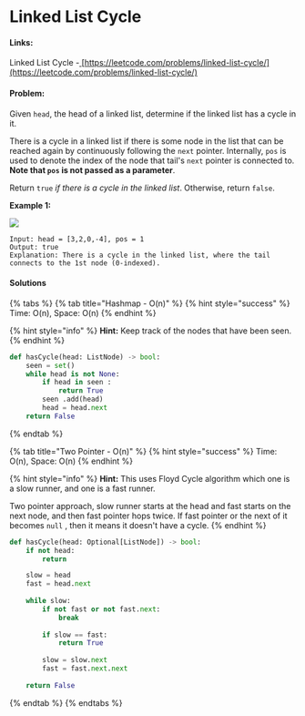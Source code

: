 # Linked List Cycle

#### Links:

Linked List Cycle -[ ](https://leetcode.com/problems/maximum-subarray/)[https://leetcode.com/problems/linked-list-cycle/](https://leetcode.com/problems/linked-list-cycle/)

#### Problem:

Given `head`, the head of a linked list, determine if the linked list has a cycle in it.

There is a cycle in a linked list if there is some node in the list that can be reached again by continuously following the `next` pointer. Internally, `pos` is used to denote the index of the node that tail's `next` pointer is connected to. **Note that `pos` is not passed as a parameter**.

Return `true` _if there is a cycle in the linked list_. Otherwise, return `false`.

&#x20;

**Example 1:**

![](https://assets.leetcode.com/uploads/2018/12/07/circularlinkedlist.png)

```
Input: head = [3,2,0,-4], pos = 1
Output: true
Explanation: There is a cycle in the linked list, where the tail connects to the 1st node (0-indexed).
```

#### Solutions

{% tabs %}
{% tab title="Hashmap - O(n)" %}
{% hint style="success" %}
Time: O(n), Space: O(n)
{% endhint %}

{% hint style="info" %}
**Hint:** Keep track of the nodes that have been seen.
{% endhint %}

```python
def hasCycle(head: ListNode) -> bool:
    seen = set()
    while head is not None:
        if head in seen :
            return True
        seen .add(head)
        head = head.next
    return False
```
{% endtab %}

{% tab title="Two Pointer - O(n)" %}
{% hint style="success" %}
Time: O(n), Space: O(n)
{% endhint %}

{% hint style="info" %}
**Hint:** This uses Floyd Cycle algorithm which one is a slow runner, and one is a fast runner.

Two pointer approach, slow runner starts at the head and fast starts on the next node, and then fast pointer hops twice. If fast pointer or the next of it becomes `null` , then it means it doesn't have a cycle.
{% endhint %}

```python
def hasCycle(head: Optional[ListNode]) -> bool:
    if not head:
        return

    slow = head
    fast = head.next
    
    while slow:
        if not fast or not fast.next:
            break
        
        if slow == fast:
            return True
        
        slow = slow.next
        fast = fast.next.next
        
    return False
```
{% endtab %}
{% endtabs %}
